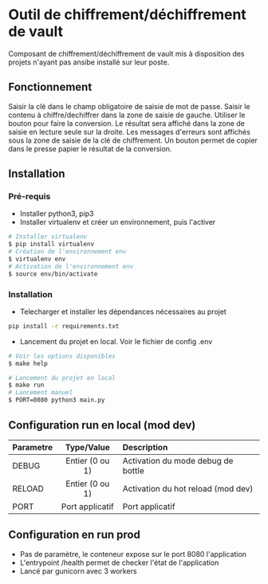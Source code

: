 # Outil de chiffrement/déchiffrement de vault

Composant de chiffrement/déchiffrement de vault mis à disposition des projets n'ayant pas ansibe installé sur leur poste.

## Fonctionnement

Saisir la clé dans le champ obligatoire de saisie de mot de passe.
Saisir le contenu à chiffre/dechiffrer dans la zone de saisie de gauche.
Utiliser le bouton pour faire la conversion.
Le résultat sera affiché dans la zone de saisie en lecture seule sur la droite.
Les messages d'erreurs sont affichés sous la zone de saisie de la clé de chiffrement.
Un bouton permet de copier dans le presse papier le résultat de la conversion.

## Installation

### Pré-requis

- Installer python3, pip3
- Installer virtualenv et créer un environnement, puis l'activer

```bash
# Installer virtualenv
$ pip install virtualenv
# Création de l'environnement env
$ virtualenv env
# Activation de l'environnement env
$ source env/bin/activate 
```

### Installation

- Telecharger et installer les dépendances nécessaires au projet
```bash
pip install -r requirements.txt
```

- Lancement du projet en local. Voir le fichier de config .env

```bash
# Voir les options disponibles
$ make help

# Lancement du projet en local
$ make run
# Lancement manuel
$ PORT=8080 python3 main.py
```

## Configuration run en local (mod dev)

| Parametre     | Type/Value      | Description                         |
| :-            | :-:             | :-                                  |
| DEBUG         | Entier (0 ou 1) | Activation du mode debug de bottle  | 
| RELOAD        | Entier (0 ou 1) | Activation du hot reload (mod dev)  |
| PORT          | Port applicatif | Port applicatif                     |

## Configuration en run prod

- Pas de paramètre, le conteneur expose sur le port 8080 l'application
- L'entrypoint /health permet de checker l'état de l'application
- Lancé par gunicorn avec 3 workers
